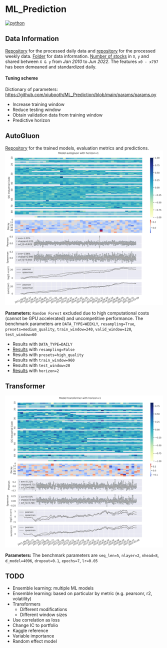 # ML_Prediction
<p>
    <a href="https://www.python.org/">
    <img src="https://img.shields.io/badge/python-v3-brightgreen.svg" alt="python"></a> &nbsp;
</p>

## Data Information
<a href="https://drive.google.com/drive/folders/1_kVqZ4fuh0trXCv8wdsJBbYmLFj-Spm9?usp=sharing" target="_blank">Repository</a> for the processed daily data and <a href="https://drive.google.com/drive/folders/19Ehs8GjoDrOkIO_Il7I6c3KRZ3R7JV1j?usp=sharing" target="_blank">repository</a> for the processed weekly data. <a href="https://drive.google.com/drive/folders/19ItSnvSwf3g6C0AQVetpFKySiHH9HBpi?usp=sharing">Folder</a> for data information. <a href="__resources__/count.pdf" target="_blank">Number of stocks</a> in `X`, `y` and shared between `X & y` from *Jan 2010* to *Jun 2022*. The features `x0 - x797` has been demeaned and standardized daily.

#### Tuning scheme
Dictionary of parameters: https://github.com/xiubooth/ML_Prediction/blob/main/params/params.py
- Increase training window
- Reduce testing window
- Obtain validation data from training window
- Predictive horizon

## AutoGluon
<a href="https://drive.google.com/drive/folders/1i5NAy-udEmN8g6bnyG1g76HTcsVvPd4J?usp=sharing" target="_blank">Repository</a> for the trained models, evaluation metrics and predictions. 
![alt text](./__resources__/autogluon/baseline.jpg?raw=true "Title")

**Parameters:** `Random Forest` excluded due to high computational costs (cannot be GPU accelerated) and uncompetitive performance. The benchmark parameters are `DATA_TYPE=WEEKLY`, `resampling=True`, `presets=medium_quality`, `train_window=240`, `valid_window=120`, `test_window=60`
- Results with `DATA_TYPE=DAILY`
- <a href="./__resources__/autogluon/resampling=False.pdf" target="_blank">Results</a> with `resampling=False`
- Results with `presets=high_quality`
- Results with `train_window=960`
- Results with `test_window=20`
- <a href="./__resources__/autogluon/horizon=2.pdf" target="_blank">Results</a> with `horizon=2`

## Transformer
![alt text](./__resources__/transformer/baseline.jpg?raw=true "Title")

**Parameters:** The benchmark parameters are `seq_len=5`, `nlayer=2`, `nhead=8`, `d_model=4096`, `dropout=0.1`, `epochs=7`, `lr=0.05`

## TODO
- Ensemble learning: multiple ML models
- Ensemble learning: based on particular by metric (e.g. pearsonr, r2, volatility)
- Transformers 
  - Different modifications
  - Different window sizes
- Use correlation as loss
- Change IC to portfolio
- Kaggle reference
- Variable importance
- Random effect model
